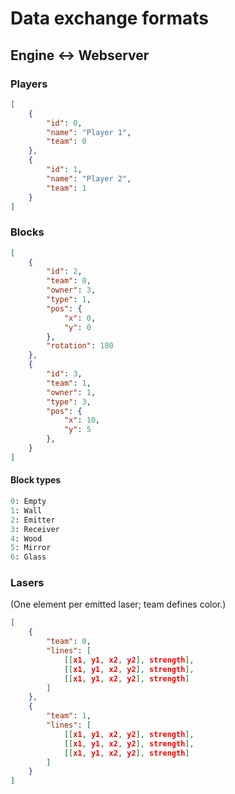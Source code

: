 # Data exchange formats

## Engine <-> Webserver

### Players

```json
[
    {
        "id": 0,
        "name": "Player 1",
        "team": 0
    },
    {
        "id": 1,
        "name": "Player 2",
        "team": 1
    }
]
```

### Blocks

```json
[
    {
        "id": 2,
        "team": 0,
        "owner": 3,
        "type": 1,
        "pos": {
            "x": 0,
            "y": 0
        },
        "rotation": 180
    },
    {
        "id": 3,
        "team": 1,
        "owner": 1,
        "type": 3,
        "pos": {
            "x": 10,
            "y": 5
        },
    }
]
```

#### Block types

```python
0: Empty
1: Wall
2: Emitter
3: Receiver
4: Wood
5: Mirror
6: Glass
```

### Lasers

(One element per emitted laser; team defines color.)

```json
[
    {
        "team": 0,
        "lines": [
            [[x1, y1, x2, y2], strength],
            [[x1, y1, x2, y2], strength],
            [[x1, y1, x2, y2], strength]
        ]
    },
    {
        "team": 1,
        "lines": [
            [[x1, y1, x2, y2], strength],
            [[x1, y1, x2, y2], strength],
            [[x1, y1, x2, y2], strength]
        ]
    }
]
```
